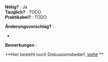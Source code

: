 **Nötig?** : Ja </br>
**Tauglich?** : TODO </br>
**Praktikabel?** : TODO </br>

**Änderungsvorschlag?** :

-

**Bemerkungen** :

**Hier besteht noch Diskussionsbedarf, [siehe](https://github.com/plattform-eva/revision-politische-rechte-2021/issues/24) **

